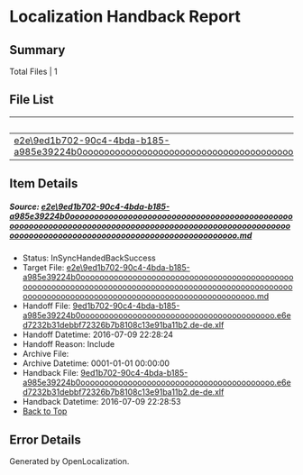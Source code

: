 # <a name='report-top'></a> Localization Handback Report

## Summary
 Total Files | 1

## File List
 Source File | Status | Details 
 ----------- | ------ | ------- 
 [e2e\9ed1b702-90c4-4bda-b185-a985e39224b0ooooooooooooooooooooooooooooooooooooooooooooooooooooooooooooooooooooooooooooooooooooooooooooooooooooooooooooooooooooooooooooooooooooooooooooooooooooooo.md](https://github.com/OpenLocalizationTestOrg/oltest/blob/86932833c94e9c340350c3ed8b12eb4e91b57362/e2e/9ed1b702-90c4-4bda-b185-a985e39224b0ooooooooooooooooooooooooooooooooooooooooooooooooooooooooooooooooooooooooooooooooooooooooooooooooooooooooooooooooooooooooooooooooooooooooooooooooooooooo.md) | InSyncHandedBackSuccess | [Details](#f6926b22eda07d7ff6179d8d4d12cad585cfb2bd2)

## Item Details
##### <a name='f6926b22eda07d7ff6179d8d4d12cad585cfb2bd2'></a> Source: [e2e\9ed1b702-90c4-4bda-b185-a985e39224b0ooooooooooooooooooooooooooooooooooooooooooooooooooooooooooooooooooooooooooooooooooooooooooooooooooooooooooooooooooooooooooooooooooooooooooooooooooooooo.md](https://github.com/OpenLocalizationTestOrg/oltest/blob/86932833c94e9c340350c3ed8b12eb4e91b57362/e2e/9ed1b702-90c4-4bda-b185-a985e39224b0ooooooooooooooooooooooooooooooooooooooooooooooooooooooooooooooooooooooooooooooooooooooooooooooooooooooooooooooooooooooooooooooooooooooooooooooooooooooo.md)
* Status: InSyncHandedBackSuccess
* Target File: [e2e\9ed1b702-90c4-4bda-b185-a985e39224b0ooooooooooooooooooooooooooooooooooooooooooooooooooooooooooooooooooooooooooooooooooooooooooooooooooooooooooooooooooooooooooooooooooooooooooooooooooooooo.md](https://github.com/OpenLocalizationTestOrg/oltest-dede-fly/blob/312571280dab7c429e8fc7bab50b497051673648/e2e/9ed1b702-90c4-4bda-b185-a985e39224b0ooooooooooooooooooooooooooooooooooooooooooooooooooooooooooooooooooooooooooooooooooooooooooooooooooooooooooooooooooooooooooooooooooooooooooooooooooooooo.md)
* Handoff File: [9ed1b702-90c4-4bda-b185-a985e39224b0ooooooooooooooooooooooooooooooooooooooooo.e6ed7232b31debbf72326b7b8108c13e91ba11b2.de-de.xlf](https://github.com/OpenLocalizationTestOrg/olhandoff-e2e/blob/0999aa4ea2ae7ca911af345fd0861035dd8502ea/ol-handoff/OpenLocalizationTestOrg/oltest-dede-fly/ci/ht/9ed1b702-90c4-4bda-b185-a985e39224b0ooooooooooooooooooooooooooooooooooooooooo.e6ed7232b31debbf72326b7b8108c13e91ba11b2.de-de.xlf)
* Handoff Datetime: 2016-07-09 22:28:24
* Handoff Reason: Include
* Archive File: 
* Archive Datetime: 0001-01-01 00:00:00
* Handback File: [9ed1b702-90c4-4bda-b185-a985e39224b0ooooooooooooooooooooooooooooooooooooooooo.e6ed7232b31debbf72326b7b8108c13e91ba11b2.de-de.xlf](https://github.com/OpenLocalizationTestOrg/olhandback-e2e/blob/2766346a0344a2a245e5f59cb3ddbc69007ef493/ol-handback/OpenLocalizationTestOrg/oltest-dede-fly/ci/ht/9ed1b702-90c4-4bda-b185-a985e39224b0ooooooooooooooooooooooooooooooooooooooooo.e6ed7232b31debbf72326b7b8108c13e91ba11b2.de-de.xlf)
* Handback Datetime: 2016-07-09 22:28:53
* [Back to Top](#report-top)


## Error Details

Generated by OpenLocalization.
